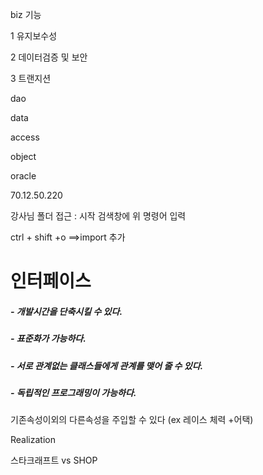 biz 기능

1 유지보수성

2 데이터검증 및 보안

3 트랜지션



dao

data

access

object



oracle 




70.12.50.220

강사님 폴더 접근 : 시작 검색창에 위 명령어 입력

ctrl + shift +o ==>import 추가





# 인터페이스

##### - 개발시간을 단축시킬 수 있다.

##### - 표준화가 가능하다.

##### - 서로 관계없는 클래스들에게 관계를 맺어 줄 수 있다.

##### - 독립적인 프로그래밍이 가능하다.



기존속성이외의 다른속성을 주입할 수 있다 (ex 레이스 체력 +어택)



Realization



스타크래프트 vs SHOP

